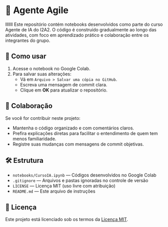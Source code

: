 # 📘 Agente Agile
lllllll
Este repositório contém notebooks desenvolvidos como parte do curso Agente de IA do I2A2. O código é construído gradualmente ao longo das atividades, com foco em aprendizado prático e colaboração entre os integrantes do grupo.

## 🚀 Como usar

1. Acesse o notebook no Google Colab.
2. Para salvar suas alterações:
   - Vá em `Arquivo > Salvar uma cópia no GitHub`.
   - Escreva uma mensagem de commit clara.
   - Clique em **OK** para atualizar o repositório.

## 🤝 Colaboração

Se você for contribuir neste projeto:

- Mantenha o código organizado e com comentários claros.
- Prefira explicações diretas para facilitar o entendimento de quem tem menos familiaridade.
- Registre suas mudanças com mensagens de commit objetivas.

## 🛠 Estrutura

- `notebooks/CursoIA.ipynb` — Códigos desenvolvidos no Google Colab
- `.gitignore` — Arquivos e pastas ignoradas no controle de versão
- `LICENSE` — Licença MIT (uso livre com atribuição)
- `README.md` — Este arquivo de instruções

## 📄 Licença

Este projeto está licenciado sob os termos da [Licença MIT](LICENSE).
